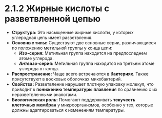 # 2.1.2 Жирные кислоты с разветвленной цепью

*   **Структура:** Это насыщенные жирные кислоты, у которых углеродная цепь имеет разветвления.
*   **Основные типы:** Существуют две основные серии, различающиеся по положению метильной группы у конца цепи:
    *   ***Изо*-серия:** Метильная группа находится на предпоследнем атоме углерода.
    *   ***Антеизо*-серия:** Метильная группа находится на третьем атоме углерода от конца.
*   **Распространение:** Чаще всего встречаются в **бактериях**. Также присутствуют в восковых оболочках микобактерий.
*   **Свойства:** Разветвление нарушает плотную упаковку молекул, что приводит к **понижению температуры плавления** по сравнению с их неразветвленными аналогами.
*   **Биологическая роль:** Помогают поддерживать **текучесть клеточных мембран** у микроорганизмов, особенно у тех, которые должны адаптироваться к изменениям температуры.
